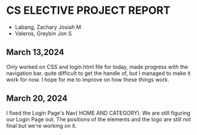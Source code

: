 # CS ELECTIVE PROJECT REPORT
- Labang, Zachary Josiah M
- Valeros, Greybin Jon S

 ## March 13,2024
Only worked on CSS and login.html file for today, made progress with the navigation bar. quite difficult to get the handle of, but I managed to make it work for now. I hope for me to improve on how these things work.

 ## March 20, 2024
 I fixed the Login Page's Nav( HOME AND CATEGORY). We are still figuring our Login Page out. The positions of the elements and the logo are still not final but we're working on it. 
